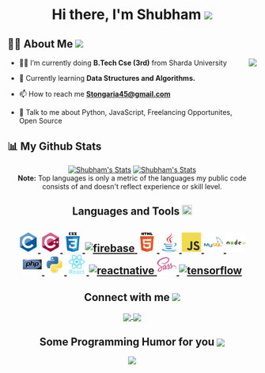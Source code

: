 <h1 align="center">Hi there, I'm Shubham <img src = "https://raw.githubusercontent.com/nixin72/nixin72/master/wave.gif" width = 50px> </h1>


## 🙋‍♂️ About Me <img src = "https://media4.giphy.com/media/VTtANKl0beDFQRLDTh/giphy.gif?cid=790b76114379e7556c3dc1f0f96496e638db6cd0c622f227&rid=giphy.gif&ct=g" width = 100px></h2>
<img align="right" src="https://i2.wp.com/allhtaccess.info/wp-content/uploads/2018/03/programming.gif?fit=1281%2C716&ssl=1" height=190px>

- 👨‍🎓 I’m currently doing  **B.Tech Cse (3rd)** from Sharda University

- 🌱 Currently learning **Data Structures and Algorithms.**

- 📫 How to reach me **Stongaria45@gmail.com**

- 💬 Talk to me about Python, JavaScript, Freelancing Opportunites, Open Source

## 📊 My Github Stats

<p align="center">
<a href="https://github.com/shubham23278/github-readme-stats" ><img src="https://github-readme-stats.vercel.app/api?username=shubham23278&show_icons=true&theme=radical&hide_border=true&bg_color=000" alt="Shubham's Stats"/></a>
<a href="https://github.com/shubham23278/github-readme-stats" ><img src="https://github-readme-stats.vercel.app/api/top-langs/?username=FalconHex&langs_count=8&count_private=true&layout=compact&theme=radical&hide_border=true&bg_color=000" alt="Shubham's Stats"/></a>
  <br/>
  <b>Note:</b> Top languages is only a metric of the languages my public code consists of and doesn't reflect experience or skill level.
  </p>
    
<h2 align="center">Languages and Tools <img src = "https://media2.giphy.com/media/QssGEmpkyEOhBCb7e1/giphy.gif?cid=ecf05e47a0n3gi1bfqntqmob8g9aid1oyj2wr3ds3mg700bl&rid=giphy.gif" height=20px width = 20px><h2>

<p align="center"> <a href="https://www.cprogramming.com/" target="_blank"> <img src="https://raw.githubusercontent.com/devicons/devicon/master/icons/c/c-original.svg" alt="c" width="40" height="40"/> </a> <a href="https://www.w3schools.com/cpp/" target="_blank"> <img src="https://raw.githubusercontent.com/devicons/devicon/master/icons/cplusplus/cplusplus-original.svg" alt="cplusplus" width="40" height="40"/> </a> <a href="https://www.w3schools.com/css/" target="_blank"> <img src="https://raw.githubusercontent.com/devicons/devicon/master/icons/css3/css3-original-wordmark.svg" alt="css3" width="40" height="40"/> </a> <a href="https://firebase.google.com/" target="_blank"> <img src="https://www.vectorlogo.zone/logos/firebase/firebase-icon.svg" alt="firebase" width="40" height="40"/> </a> <a href="https://www.w3.org/html/" target="_blank"> <img src="https://raw.githubusercontent.com/devicons/devicon/master/icons/html5/html5-original-wordmark.svg" alt="html5" width="40" height="40"/> </a> <a href="https://www.java.com" target="_blank"> <img src="https://raw.githubusercontent.com/devicons/devicon/master/icons/java/java-original.svg" alt="java" width="40" height="40"/> </a> <a href="https://developer.mozilla.org/en-US/docs/Web/JavaScript" target="_blank"> <img src="https://raw.githubusercontent.com/devicons/devicon/master/icons/javascript/javascript-original.svg" alt="javascript" width="40" height="40"/> </a> <a href="https://www.mysql.com/" target="_blank"> <img src="https://raw.githubusercontent.com/devicons/devicon/master/icons/mysql/mysql-original-wordmark.svg" alt="mysql" width="40" height="40"/> </a> <a href="https://nodejs.org" target="_blank"> <img src="https://raw.githubusercontent.com/devicons/devicon/master/icons/nodejs/nodejs-original-wordmark.svg" alt="nodejs" width="40" height="40"/> </a> <a href="https://www.php.net" target="_blank"> <img src="https://raw.githubusercontent.com/devicons/devicon/master/icons/php/php-original.svg" alt="php" width="40" height="40"/> </a> <a href="https://www.python.org" target="_blank"> <img src="https://raw.githubusercontent.com/devicons/devicon/master/icons/python/python-original.svg" alt="python" width="40" height="40"/> </a> <a href="https://reactjs.org/" target="_blank"> <img src="https://raw.githubusercontent.com/devicons/devicon/master/icons/react/react-original-wordmark.svg" alt="react" width="40" height="40"/> </a> <a href="https://reactnative.dev/" target="_blank"> <img src="https://reactnative.dev/img/header_logo.svg" alt="reactnative" width="40" height="40"/> </a> <a href="https://sass-lang.com" target="_blank"> <img src="https://raw.githubusercontent.com/devicons/devicon/master/icons/sass/sass-original.svg" alt="sass" width="40" height="40"/> </a> <a href="https://www.tensorflow.org" target="_blank"> <img src="https://www.vectorlogo.zone/logos/tensorflow/tensorflow-icon.svg" alt="tensorflow" width="40" height="40"/> </a
</p>

 <h2 align="center"> Connect with me <img src='https://raw.githubusercontent.com/ShahriarShafin/ShahriarShafin/main/Assets/handshake.gif' width="50px"> </h2>
  <p align="center">
<a href = 'https://www.linkedin.com/in/shubham-tongaria-030b461a7/'> <img width = '32px' align= 'center' src="https://raw.githubusercontent.com/rahulbanerjee26/githubAboutMeGenerator/main/icons/linked-in-alt.svg"/> </a> 
    <a href = 'https://www.instagram.com/shubham_kumar17/'> <img width = '32px' align= 'center' src="https://raw.githubusercontent.com/rahulbanerjee26/githubAboutMeGenerator/main/icons/instagram.svg"/> </a> 
  </p>
<h2 align="center"> Some Programming Humor for you <img align ='center' src='https://media2.giphy.com/media/UQDSBzfyiBKvgFcSTw/giphy.gif?cid=ecf05e47p3cd513axbek3f56ti3jzizq8hincw20jauyyfyw&rid=giphy.gif' width = '32px'></h2>
<p align="center">
  <img src="https://readme-jokes.vercel.app/api?theme=radical" />
  </p>
